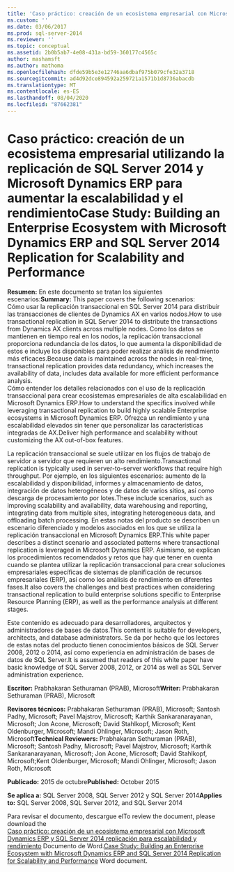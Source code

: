 ```yaml
---
title: 'Caso práctico: creación de un ecosistema empresarial con Microsoft Dynamics ERP y SQL Server 2014 replicación para escalabilidad y rendimiento | Microsoft Docs'
ms.custom: ''
ms.date: 03/06/2017
ms.prod: sql-server-2014
ms.reviewer: ''
ms.topic: conceptual
ms.assetid: 2b0b5ab7-4e08-431a-bd59-360177c4565c
author: mashamsft
ms.author: mathoma
ms.openlocfilehash: dfde59b5e3e12746aa6dbaf975b079cfe32a3718
ms.sourcegitcommit: ad4d92dce894592a259721a1571b1d8736abacdb
ms.translationtype: MT
ms.contentlocale: es-ES
ms.lasthandoff: 08/04/2020
ms.locfileid: "87662381"
---
```

# <a name="case-study-building-an-enterprise-ecosystem-with-microsoft-dynamics-erp-and-sql-server-2014-replication-for-scalability-and-performance"></a><span data-ttu-id="87ebf-102">Caso práctico: creación de un ecosistema empresarial utilizando la replicación de SQL Server 2014 y Microsoft Dynamics ERP para aumentar la escalabilidad y el rendimiento</span><span class="sxs-lookup"><span data-stu-id="87ebf-102">Case Study: Building an Enterprise Ecosystem with Microsoft Dynamics ERP and SQL Server 2014 Replication for Scalability and Performance</span></span>

  <span data-ttu-id="87ebf-103">**Resumen:** En este documento se tratan los siguientes escenarios:</span><span class="sxs-lookup"><span data-stu-id="87ebf-103">**Summary:** This paper covers the following scenarios:</span></span>  
<span data-ttu-id="87ebf-104">Cómo usar la replicación transaccional en SQL Server 2014 para distribuir las transacciones de clientes de Dynamics AX en varios nodos.</span><span class="sxs-lookup"><span data-stu-id="87ebf-104">How to use transactional replication in SQL Server 2014 to distribute the transactions from Dynamics AX clients across multiple nodes.</span></span> <span data-ttu-id="87ebf-105">Como los datos se mantienen en tiempo real en los nodos, la replicación transaccional proporciona redundancia de los datos, lo que aumenta la disponibilidad de estos e incluye los disponibles para poder realizar análisis de rendimiento más eficaces.</span><span class="sxs-lookup"><span data-stu-id="87ebf-105">Because data is maintained across the nodes in real-time, transactional replication provides data redundancy, which increases the availability of data, includes data available for more efficient performance analysis.</span></span>  
<span data-ttu-id="87ebf-106">Cómo entender los detalles relacionados con el uso de la replicación transaccional para crear ecosistemas empresariales de alta escalabilidad en Microsoft Dynamics ERP.</span><span class="sxs-lookup"><span data-stu-id="87ebf-106">How to understand the specifics involved while leveraging transactional replication to build highly scalable Enterprise ecosystems in Microsoft Dynamics ERP.</span></span> <span data-ttu-id="87ebf-107">Ofrezca un rendimiento y una escalabilidad elevados sin tener que personalizar las características integradas de AX.</span><span class="sxs-lookup"><span data-stu-id="87ebf-107">Deliver high performance and scalability without customizing the AX out-of-box features.</span></span>  
  
 <span data-ttu-id="87ebf-108">La replicación transaccional se suele utilizar en los flujos de trabajo de servidor a servidor que requieren un alto rendimiento.</span><span class="sxs-lookup"><span data-stu-id="87ebf-108">Transactional replication is typically used in server-to-server workflows that require high throughput.</span></span> <span data-ttu-id="87ebf-109">Por ejemplo, en los siguientes escenarios: aumento de la escalabilidad y disponibilidad, informes y almacenamiento de datos, integración de datos heterogéneos y de datos de varios sitios, así como descarga de procesamiento por lotes.</span><span class="sxs-lookup"><span data-stu-id="87ebf-109">These include scenarios, such as improving scalability and availability, data warehousing and reporting, integrating data from multiple sites, integrating heterogeneous data, and offloading batch processing.</span></span> <span data-ttu-id="87ebf-110">En estas notas del producto se describen un escenario diferenciado y modelos asociados en los que se utiliza la replicación transaccional en Microsoft Dynamics ERP.</span><span class="sxs-lookup"><span data-stu-id="87ebf-110">This white paper describes a distinct scenario and associated patterns where transactional replication is leveraged in Microsoft Dynamics ERP.</span></span> <span data-ttu-id="87ebf-111">Asimismo, se explican los procedimientos recomendados y retos que hay que tener en cuenta cuando se plantea utilizar la replicación transaccional para crear soluciones empresariales específicas de sistemas de planificación de recursos empresariales (ERP), así como los análisis de rendimiento en diferentes fases.</span><span class="sxs-lookup"><span data-stu-id="87ebf-111">It also covers the challenges and best practices when considering transactional replication to build enterprise solutions specific to Enterprise Resource Planning (ERP), as well as the performance analysis at different stages.</span></span>  
  
 <span data-ttu-id="87ebf-112">Este contenido es adecuado para desarrolladores, arquitectos y administradores de bases de datos.</span><span class="sxs-lookup"><span data-stu-id="87ebf-112">This content is suitable for developers, architects, and database administrators.</span></span> <span data-ttu-id="87ebf-113">Se da por hecho que los lectores de estas notas del producto tienen conocimientos básicos de SQL Server 2008, 2012 o 2014, así como experiencia en administración de bases de datos de SQL Server.</span><span class="sxs-lookup"><span data-stu-id="87ebf-113">It is assumed that readers of this white paper have basic knowledge of SQL Server 2008, 2012, or 2014 as well as SQL Server administration experience.</span></span>  
  
 <span data-ttu-id="87ebf-114">**Escritor:** Prabhakaran Sethuraman (PRAB), Microsoft</span><span class="sxs-lookup"><span data-stu-id="87ebf-114">**Writer:** Prabhakaran Sethuraman (PRAB), Microsoft</span></span>  
  
 <span data-ttu-id="87ebf-115">**Revisores técnicos:** Prabhakaran Sethuraman (PRAB), Microsoft; Santosh Padhy, Microsoft; Pavel Majstrov, Microsoft; Karthik Sankaranarayanan, Microsoft; Jon Acone, Microsoft; David Stahlkopf, Microsoft; Kent Oldenburger, Microsoft; Mandi Ohlinger, Microsoft; Jason Roth, Microsoft</span><span class="sxs-lookup"><span data-stu-id="87ebf-115">**Technical Reviewers:** Prabhakaran Sethuraman (PRAB), Microsoft; Santosh Padhy, Microsoft; Pavel Majstrov, Microsoft; Karthik Sankaranarayanan, Microsoft; Jon Acone, Microsoft; David Stahlkopf, Microsoft;Kent Oldenburger, Microsoft; Mandi Ohlinger, Microsoft; Jason Roth, Microsoft</span></span>  
  
 <span data-ttu-id="87ebf-116">**Publicado:** 2015 de octubre</span><span class="sxs-lookup"><span data-stu-id="87ebf-116">**Published:** October 2015</span></span>  
  
 <span data-ttu-id="87ebf-117">**Se aplica a:** SQL Server 2008, SQL Server 2012 y SQL Server 2014</span><span class="sxs-lookup"><span data-stu-id="87ebf-117">**Applies to:** SQL Server 2008, SQL Server 2012, and SQL Server 2014</span></span>  
  
 <span data-ttu-id="87ebf-118">Para revisar el documento, descargue el</span><span class="sxs-lookup"><span data-stu-id="87ebf-118">To review the document, please download the</span></span>  
        <span data-ttu-id="87ebf-119">[Caso práctico: creación de un ecosistema empresarial con Microsoft Dynamics ERP y SQL Server 2014 replicación para escalabilidad y rendimiento](https://download.microsoft.com/download/D/2/0/D20E1C5F-72EA-4505-9F26-FEF9550EFD44/A%20Case%20Study%20Using%20Replication%20to%20Build%20an%20Enterprise%20Ecosystem%20in%20Microsoft%20Dynamics%20ERP%20for%20Scalability%20and%20Performance.docx) Documento de Word.</span><span class="sxs-lookup"><span data-stu-id="87ebf-119">[Case Study: Building an Enterprise Ecosystem with Microsoft Dynamics ERP and SQL Server 2014 Replication for Scalability and Performance](https://download.microsoft.com/download/D/2/0/D20E1C5F-72EA-4505-9F26-FEF9550EFD44/A%20Case%20Study%20Using%20Replication%20to%20Build%20an%20Enterprise%20Ecosystem%20in%20Microsoft%20Dynamics%20ERP%20for%20Scalability%20and%20Performance.docx) Word document.</span></span>  
  
  
